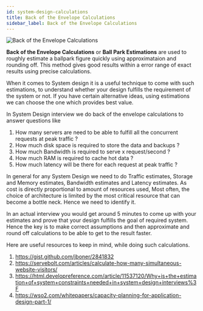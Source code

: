 ```yaml
---
id: system-design-calculations
title: Back of the Envelope Calculations
sidebar_label: Back of the Envelope Calculations
---
```


![Back of the Envelope Calculations](/img/calc.png)

**Back of the Envelope Calculations** or **Ball Park Estimations** are used to roughly estimate a ballpark figure quickly using approximataion and rounding off. This method gives good results within a error range of exact results using precise calculations.

When it comes to System design it is a useful technique to come with such estimations, to understand whether your design fulfills the requirement of the system or not. If you have certain alternative ideas, using estimations we can choose the one which provides best value.

In System Design interview we do back of the envelope calculations to answer questions like

1. How many servers are need to be able to fulfill all the concurrent requests at peak traffic ?
2. How much disk space is required to store the data and backups ?
3. How much Bandwidth is required to serve x request/second ?
4. How much RAM is required to cache hot data ?
5. How much latency will be there for each request at peak traffic ?

In general for any System Design we need to do Traffic estimates, Storage and Memory estimates, Bandwidth estimates and Latency estimates. As cost is directly proportional to amount of resources used, Most often, the choice of architecture is limited by the most critical resource that can become a bottle neck. Hence we need to identify it.

In an actual interview you would get around 5 minutes to come up with your estimates and prove that your design fulfills the goal of required system. Hence the key is to make correct assumptions and then approximate and round off calculations to be able to get to the result faster.

Here are useful resources to keep in mind, while doing such calculations.

1. https://gist.github.com/jboner/2841832
2. https://servebolt.com/articles/calculate-how-many-simultaneous-website-visitors/
3. https://html.developreference.com/article/11537120/Why+is+the+estimation+of+system+constraints+needed+in+system+design+interviews%3F
4. https://wso2.com/whitepapers/capacity-planning-for-application-design-part-1/
